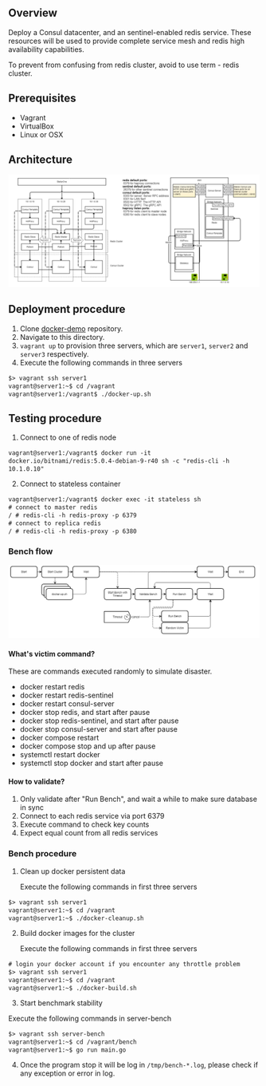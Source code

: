 ## Overview

Deploy a Consul datacenter, and an sentinel-enabled redis service. These resources will be used to provide complete service mesh and redis high availability capabilities.

To prevent from confusing from redis cluster, avoid to use term - redis cluster.

## Prerequisites

- Vagrant
- VirtualBox
- Linux or OSX

## Architecture

![](images/redis-cluster.png)

## Deployment procedure

1. Clone [docker-demo](https://github.com/jonascheng/docker-demo) repository.
2. Navigate to this directory.
3. `vagrant up` to provision three servers, which are `server1`, `server2` and `server3` respectively.
4. Execute the following commands in three servers

```console
$> vagrant ssh server1
vagrant@server1:~$ cd /vagrant
vagrant@server1:/vagrant$ ./docker-up.sh
```

## Testing procedure

1. Connect to one of redis node

```console
vagrant@server1:/vagrant$ docker run -it docker.io/bitnami/redis:5.0.4-debian-9-r40 sh -c "redis-cli -h 10.1.0.10"
```

2. Connect to stateless container

```console
vagrant@server1:/vagrant$ docker exec -it stateless sh
# connect to master redis
/ # redis-cli -h redis-proxy -p 6379
# connect to replica redis
/ # redis-cli -h redis-proxy -p 6380
```

### Bench flow

![](images/redis-stability-benchmark.png)

#### What's victim command?

These are commands executed randomly to simulate disaster.
* docker restart redis
* docker restart redis-sentinel
* docker restart consul-server
* docker stop redis, and start after pause
* docker stop redis-sentinel, and start after pause
* docker stop consul-server and start after pause
* docker compose restart
* docker compose stop and up after pause
* systemctl restart docker
* systemctl stop docker and start after pause

#### How to validate?

1. Only validate after "Run Bench", and wait a while to make sure database in sync
2. Connect to each redis service via port 6379
3. Execute command to check key counts
4. Expect equal count from all redis services

### Bench procedure

1. Clean up docker persistent data

   Execute the following commands in first three servers

```console
$> vagrant ssh server1
vagrant@server1:~$ cd /vagrant
vagrant@server1:~$ ./docker-cleanup.sh
```

2. Build docker images for the cluster

   Execute the following commands in first three servers

```console
# login your docker account if you encounter any throttle problem
$> vagrant ssh server1
vagrant@server1:~$ cd /vagrant
vagrant@server1:~$ ./docker-build.sh
```

3. Start benchmark stability

  Execute the following commands in server-bench

```console
$> vagrant ssh server-bench
vagrant@server1:~$ cd /vagrant/bench
vagrant@server1:~$ go run main.go
```

4. Once the program stop it will be log in `/tmp/bench-*.log`, please check if any exception or error in log.
